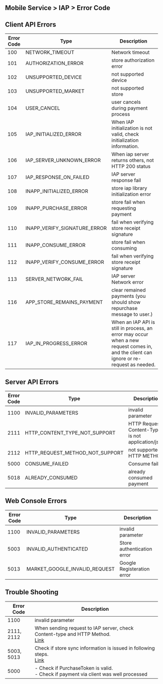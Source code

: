 ## Mobile Service > IAP > Error Code

## Client API Errors

| Error Code | Type | Description |
| ---------- | ----- | ----- |
| 100 |  NETWORK_TIMEOUT |  Network timeout |
| 101 |  AUTHORIZATION_ERROR |  store authorization error|
| 102 |  UNSUPPORTED_DEVICE |  not supported device|
| 103 |  UNSUPPORTED_MARKET |  not supported store|
| 104 |  USER_CANCEL |  user cancels during payment process|
| 105 |  IAP_INITIALIZED_ERROR | When IAP initialization is not valid, check initialization information. |
| 106 |  IAP_SERVER_UNKNOWN_ERROR |   When iap server returns others, not HTTP 200 status |
| 107 |  IAP_RESPONSE_ON_FAILED |  IAP server response fail |
| 108 |  INAPP_INITIALIZED_ERROR |  store iap library initialization error |
| 109 |  INAPP_PURCHASE_ERROR |  store fail when requesting payment |
| 110 |  INAPP_VERIFY_SIGNATURE_ERROR |  fail when verifying store receipt signature |
| 111 |  INAPP_CONSUME_ERROR |  store fail when consuming|
| 112 |  INAPP_VERIFY_CONSUME_ERROR |  fail when verifying store receipt signature |
| 113 |	 SERVER_NETWORK_FAIL | IAP server Network error |
| 116 |	 APP_STORE_REMAINS_PAYMENT | clear remained payments (you should show repurchase message to user.) |
| 117 |  IAP_IN_PROGRESS_ERROR | When an IAP API is still in process, an error may occur when a new request comes in, and the client can ignore or re-request as needed. |

## Server API Errors

| Error Code | Type | Description |
|---|---|---|
|1100|	INVALID_PARAMETERS|	invalid parameter|
|2111|	HTTP_CONTENT_TYPE_NOT_SUPPORT|	 HTTP Request Content-Type is not application/json.|
|2112|	HTTP_REQUEST_METHOD_NOT_SUPPORT| not supported HTTP METHOD|
|5000|	CONSUME_FAILED|	Consume fail|
|5018|	ALREADY_CONSUMED|	already consumed payment|

## Web Console Errors

| Error Code | Type | Description |
|---|---|---|
|1100|	INVALID_PARAMETERS|	invalid parameter|
|5003|	INVALID_AUTHENTICATED|	Store authentication error|
|5013|	MARKET_GOOGLE_INVALID_REQUEST|	Google Registeration error|

## Trouble Shooting

|Error Code|	Description|
|---|---|
|1100|	invalid parameter|
|2111, 2112|	When sending request to IAP server, check Content-type and HTTP Method.<br/> [Link](./api-guide) |
|5003, 5013|	Check if store sync information is issued in following steps. <br/> [Link](./console-guide/#store-interlocking-information) |
|5000| - Check if PurchaseToken is valid. <br/> - Check if payment via client was well processed|

